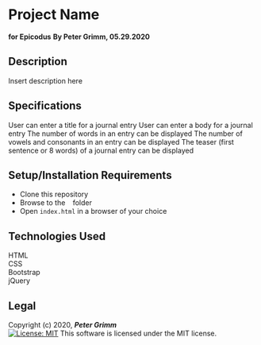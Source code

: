 # Project Name
**for Epicodus**
**By Peter Grimm, 05.29.2020**

## Description

Insert description here

## Specifications
User can enter a title for a journal entry
User can enter a body for a journal entry
The number of words in an entry can be displayed
The number of vowels and consonants in an entry can be displayed
The teaser (first sentence or 8 words) of a journal entry can be displayed

## Setup/Installation Requirements

* Clone this repository 
* Browse to the ` ` folder
* Open `index.html` in a browser of your choice

## Technologies Used

HTML  
CSS  
Bootstrap  
jQuery

## Legal

Copyright (c) 2020, **_Peter Grimm_**  
[![License: MIT](https://img.shields.io/badge/License-MIT-yellow.svg)](https://opensource.org/licenses/MIT) This software is licensed under the MIT license.